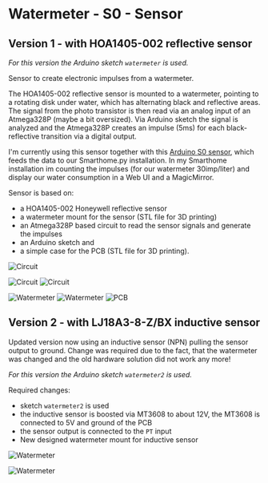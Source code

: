 # Watermeter - S0 - Sensor

## Version 1 - with HOA1405-002 reflective sensor

*For this version the Arduino sketch `watermeter` is used.*

Sensor to create electronic impulses from a watermeter.

The HOA1405-002 reflective sensor is mounted to a watermeter, pointing to a rotating disk under water, which has alternating black and reflective areas. The signal from the photo transistor is then read via an analog input of an Atmega328P (maybe a bit oversized). Via Arduino sketch the signal is analyzed and the Atmega328P creates an impulse (5ms) for each black-reflective transition via a digital output.

I'm currently using this sensor together with this [Arduino S0 sensor](https://github.com/mtiews/arduino-s0-sensor), which feeds the data to our Smarthome.py installation. In my Smarthome installation im counting the impulses (for our watermeter 30imp/liter) and display our water consumption in a Web UI and a MagicMirror.

Sensor is based on:
* a HOA1405-002 Honeywell reflective sensor
* a watermeter mount for the sensor (STL file for 3D printing)
* an Atmega328P based circuit to read the sensor signals and generate the impulses
* an Arduino sketch and
* a simple case for the PCB (STL file for 3D printing).

![Circuit](circuit/watermeter.png)

![Circuit](mount_and_case/watermeter_hoa1405_sensor_mount.png)
![Circuit](mount_and_case/watermeter_circuit_case.png)

![Watermeter](assets/watermeter.jpg)
![Watermeter](assets/watermeter_with_sensor_1.jpg)
![PCB](assets/pcb.jpg)

## Version 2 - with LJ18A3-8-Z/BX inductive sensor

Updated version now using an inductive sensor (NPN) pulling the sensor output to ground. Change was required due to the fact, that the watermeter was changed and the old hardware solution did not work any more!

*For this version the Arduino sketch `watermeter2` is used.*

Required changes:
* sketch `watermeter2` is used
* the inductive sensor is boosted via MT3608 to about 12V, the MT3608 is connected to 5V and ground of the PCB
* the sensor output is connected to the `PT` input
* New designed watermeter mount for inductive sensor

![Watermeter](mount_and_case/watermeter_inductive_sensor_mount.png)

![Watermeter](assets/watermeter2_with_sensor.jpg)
